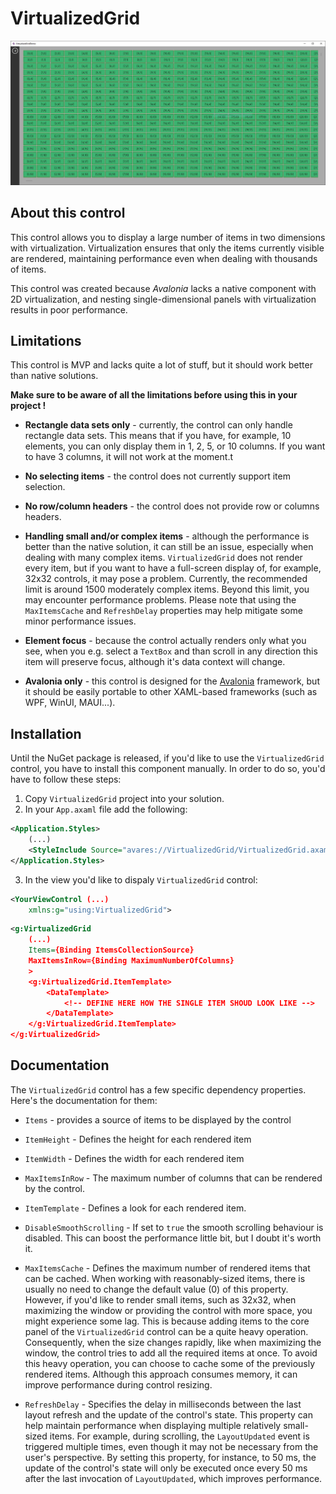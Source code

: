 # VirtualizedGrid

![Screenshot](./Screenshots/Screenshot.JPG)

## About this control

This control allows you to display a large number of items in two dimensions with virtualization. Virtualization ensures that only the items currently visible are rendered, maintaining performance even when dealing with thousands of items.

This control was created because *Avalonia* lacks a native component with 2D virtualization, and nesting single-dimensional panels with virtualization results in poor performance.

## Limitations

This control is MVP and lacks quite a lot of stuff, but it should work better than native solutions.

**Make sure to be aware of all the limitations before using this in your project !**

 - **Rectangle data sets only** - currently, the control can only handle rectangle data sets. This means that if you have, for example, 10 elements, you can only display them in 1, 2, 5, or 10 columns. If you want to have 3 columns, it will not work at the moment.t

 - **No selecting items** - the control does not currently support item selection.

- **No row/column headers** - the control does not provide row or columns headers.

- **Handling small and/or complex items** - although the performance is better than the native solution, it can still be an issue, especially when dealing with many complex items. `VirtualizedGrid` does not render every item, but if you want to have a full-screen display of, for example, 32x32 controls, it may pose a problem. Currently, the recommended limit is around 1500 moderately complex items. Beyond this limit, you may encounter performance problems. Please note that using the `MaxItemsCache` and `RefreshDelay` properties may help mitigate some minor performance issues.

- **Element focus** - because the control actually renders only what you see, when you e.g. select a `TextBox` and than scroll in any direction this item will preserve focus, although it's data context will change.

 - **Avalonia only** - this control is designed for the [Avalonia](https://github.com/AvaloniaUI/Avalonia) framework, but it should be easily portable to other XAML-based frameworks (such as WPF, WinUI, MAUI...).

## Installation

Until the NuGet package is released, if you'd like to use the `VirtualizedGrid` control, you have to install this component manually. In order to do so, you'd have to follow these steps:

1. Copy `VirtualizedGrid` project into your solution.
2. In your `App.axaml` file add the following:
```xml
<Application.Styles>
    (...)
	<StyleInclude Source="avares://VirtualizedGrid/VirtualizedGrid.axaml" />
</Application.Styles>
```
3. In the view you'd like to dispaly `VirtualizedGrid` control:
```xml
<YourViewControl (...)
	xmlns:g="using:VirtualizedGrid">
```
```xml
<g:VirtualizedGrid
    (...)
    Items={Binding ItemsCollectionSource}
    MaxItemsInRow={Binding MaximumNumberOfColumns}
    >
	<g:VirtualizedGrid.ItemTemplate>
		<DataTemplate>
			<!-- DEFINE HERE HOW THE SINGLE ITEM SHOUD LOOK LIKE -->
		</DataTemplate>
	</g:VirtualizedGrid.ItemTemplate>
</g:VirtualizedGrid>
```
## Documentation

The `VirtualizedGrid` control has a few specific dependency properties. Here's the documentation for them:

 * `Items` - provides a source of items to be displayed by the control
 * `ItemHeight` - Defines the height for each rendered item
 * `ItemWidth` - Defines the width for each rendered item
 * `MaxItemsInRow` - The maximum number of columns that can be rendered by the control. 
 * `ItemTemplate` - Defines a look for each rendered item.
 * `DisableSmoothScrolling` - If set to `true` the smooth scrolling behaviour is disabled. This can boost the performance little bit, but I doubt it's worth it.
* `MaxItemsCache` - Defines the maximum number of rendered items that can be cached. When working with reasonably-sized items, there is usually no need to change the default value (0) of this property. However, if you'd like to render small items, such as 32x32, when maximizing the window or providing the control with more space, you might experience some lag. This is because adding items to the core panel of the `VirtualizedGrid` control can be a quite heavy operation. Consequently, when the size changes rapidly, like when maximizing the window, the control tries to add all the required items at once. To avoid this heavy operation, you can choose to cache some of the previously rendered items. Although this approach consumes memory, it can improve performance during control resizing.

* `RefreshDelay` - Specifies the delay in milliseconds between the last layout refresh and the update of the control's state. This property can help maintain performance when displaying multiple relatively small-sized items. For example, during scrolling, the `LayoutUpdated` event is triggered multiple times, even though it may not be necessary from the user's perspective. By setting this property, for instance, to 50 ms, the update of the control's state will only be executed once every 50 ms after the last invocation of `LayoutUpdated`, which improves performance.

